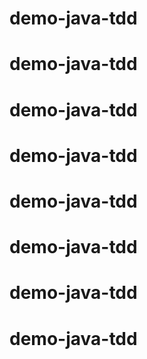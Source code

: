 # demo-java-tdd
# demo-java-tdd
# demo-java-tdd
# demo-java-tdd
# demo-java-tdd
# demo-java-tdd
# demo-java-tdd
# demo-java-tdd
